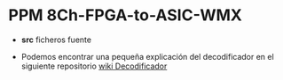 # PPM 8Ch-FPGA-to-ASIC-WMX  

* **src** ficheros fuente  

* Podemos encontrar una pequeña explicación del decodificador en el siguiente repositorio [wiki Decodificador](https://github.com/jospicant/FSM_ASMD_Verilog_Icestudio/wiki/06_Decodificador-PPM)

